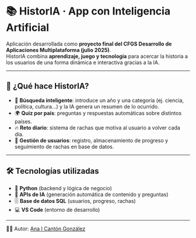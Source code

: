 # 📚 HistorIA · App con Inteligencia Artificial

Aplicación desarrollada como **proyecto final del CFGS Desarrollo de Aplicaciones Multiplataforma (julio 2025)**.  
HistorIA combina **aprendizaje, juego y tecnología** para acercar la historia a los usuarios de una forma dinámica e interactiva gracias a la IA.

---

## 🚀 ¿Qué hace HistorIA?
- 🔎 **Búsqueda inteligente**: introduce un año y una categoría (ej. ciencia, política, cultura...) y la IA genera un resumen de lo ocurrido.  
- 🌍 **Quiz por país**: preguntas y respuestas automáticas sobre distintos países.  
- 🔥 **Reto diario**: sistema de rachas que motiva al usuario a volver cada día.  
- 👤 **Gestión de usuarios**: registro, almacenamiento de progreso y seguimiento de rachas en base de datos.

---

## 🛠️ Tecnologías utilizadas
- 🐍 **Python** (backend y lógica de negocio)  
- 🤖 **APIs de IA** (generación automática de contenido y preguntas)  
- 🗄️ **Base de datos SQL** (usuarios, progreso, rachas)  
- 💻 **VS Code** (entorno de desarrollo)  



---
👨‍💻 Autor: [Ana I Cantón González](www.linkedin.com/in/ana-canton-gonzález)
